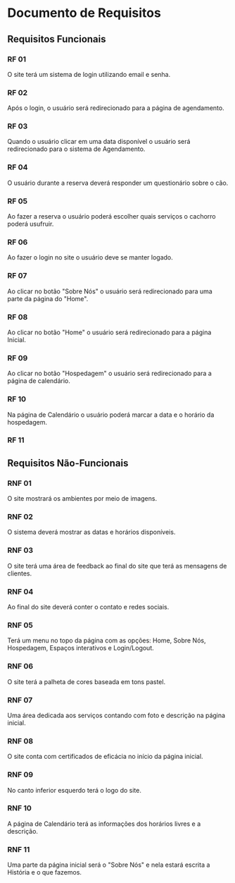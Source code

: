 # Documento de Requisitos

## Requisitos Funcionais

### RF 01

O site terá um sistema de login utilizando email e senha.

### RF 02

Após o login, o usuário será redirecionado para a página de agendamento.

### RF 03

Quando o usuário clicar em uma data disponível o usuário será redirecionado para o sistema de Agendamento.

### RF 04

O usuário durante a reserva deverá responder um questionário sobre o cão.

### RF 05

Ao fazer a reserva o usuário poderá escolher quais serviços o cachorro poderá usufruir.

### RF 06

Ao fazer o login no site o usuário deve se manter logado.

### RF 07

Ao clicar no botão "Sobre Nós" o usuário será redirecionado para uma parte da página do "Home".

### RF 08

Ao clicar no botão "Home" o usuário será redirecionado para a página Inicial.

### RF 09

Ao clicar no botão "Hospedagem" o usuário será redirecionado para a página de calendário.

### RF 10

Na página de Calendário o usuário poderá marcar a data e o horário da hospedagem.

### RF 11

## Requisitos Não-Funcionais

### RNF 01

O site mostrará os ambientes por meio de imagens.

### RNF 02

O sistema deverá mostrar as datas e horários disponíveis.

### RNF 03

O site terá uma área de feedback ao final do site que terá as mensagens de clientes.

### RNF 04

Ao final do site deverá conter o contato e redes sociais.

### RNF 05

Terá um menu no topo da página com as opções: Home, Sobre Nós, Hospedagem, Espaços interativos e Login/Logout.

### RNF 06

O site terá a palheta de cores baseada em tons pastel.

### RNF 07

Uma área dedicada aos serviços contando com foto e descrição na página inicial.

### RNF 08

O site conta com certificados de eficácia no início da página inicial.

### RNF 09

No canto inferior esquerdo terá o logo do site.

### RNF 10

A página de Calendário terá as informações dos horários livres e a descrição.

### RNF 11

Uma parte da página inicial será o "Sobre Nós"  e nela estará escrita a História e o que fazemos.
